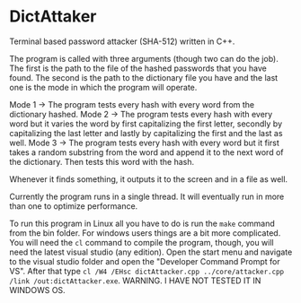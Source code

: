 # DictAttaker

Terminal based password attacker (SHA-512) written in C++.

The program is called with three arguments (though two can do the job). The first is the path to the file of the hashed passwords that you have found. The second is the path to the dictionary file you have and the last one is the mode in which the program will operate.

Mode 1 -> The program tests every hash with every word from the dictionary hashed.
Mode 2 -> The program tests every hash with every word but it varies the word by first capitalizing the first letter, secondly by capitalizing the last letter and lastly by capitalizing the first and the last as well.
Mode 3 -> The program tests every hash with every word but it first takes a random substring from the word and append it to the next word of the dictionary. Then tests this word with the hash.

Whenever it finds something, it outputs it to the screen and in a file as well.

Currently the program runs in a single thread. It will eventually run in more than one to optimize performance.

To run this program in Linux all you have to do is run the `make` command from the bin folder. For windows users things are a bit more complicated. You will need the `cl` command to compile the program, though, you will need the latest visual studio (any edition). Open the start menu and navigate to the visual studio folder and open the "Developer Command Prompt for VS". After that type `cl /W4 /EHsc dictAttacker.cpp ../core/attacker.cpp /link /out:dictAttacker.exe`. WARNING. I HAVE NOT TESTED IT IN WINDOWS OS.
